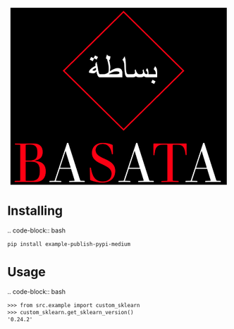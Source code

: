 <p align="center">
  <img width="491" alt="basata" src="https://github.com/sg-tarek/BASATA/blob/main/logo.png">
</p>


Installing
============

.. code-block:: bash

    pip install example-publish-pypi-medium

Usage
=====

.. code-block:: bash

    >>> from src.example import custom_sklearn
    >>> custom_sklearn.get_sklearn_version()
    '0.24.2'